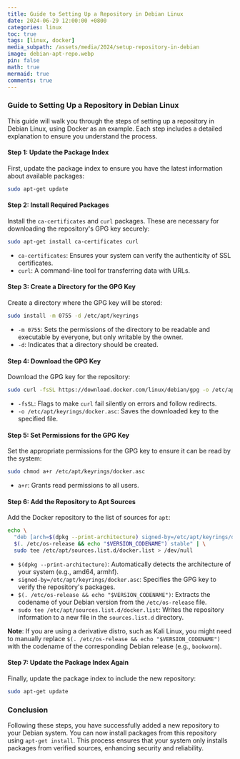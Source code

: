 ```yaml
---
title: Guide to Setting Up a Repository in Debian Linux
date: 2024-06-29 12:00:00 +0800
categories: linux
toc: true
tags: [linux, docker]
media_subpath: /assets/media/2024/setup-repository-in-debian
image: debian-apt-repo.webp
pin: false
math: true
mermaid: true
comments: true
---
```



### Guide to Setting Up a Repository in Debian Linux

This guide will walk you through the steps of setting up a repository in Debian Linux, using Docker as an example. Each step includes a detailed explanation to ensure you understand the process.

#### Step 1: Update the Package Index
First, update the package index to ensure you have the latest information about available packages:

```sh
sudo apt-get update
```

#### Step 2: Install Required Packages
Install the `ca-certificates` and `curl` packages. These are necessary for downloading the repository's GPG key securely:

```sh
sudo apt-get install ca-certificates curl
```

- `ca-certificates`: Ensures your system can verify the authenticity of SSL certificates.
- `curl`: A command-line tool for transferring data with URLs.

#### Step 3: Create a Directory for the GPG Key
Create a directory where the GPG key will be stored:

```sh
sudo install -m 0755 -d /etc/apt/keyrings
```

- `-m 0755`: Sets the permissions of the directory to be readable and executable by everyone, but only writable by the owner.
- `-d`: Indicates that a directory should be created.

#### Step 4: Download the GPG Key
Download the GPG key for the repository:

```sh
sudo curl -fsSL https://download.docker.com/linux/debian/gpg -o /etc/apt/keyrings/docker.asc
```

- `-fsSL`: Flags to make `curl` fail silently on errors and follow redirects.
- `-o /etc/apt/keyrings/docker.asc`: Saves the downloaded key to the specified file.

#### Step 5: Set Permissions for the GPG Key
Set the appropriate permissions for the GPG key to ensure it can be read by the system:

```sh
sudo chmod a+r /etc/apt/keyrings/docker.asc
```

- `a+r`: Grants read permissions to all users.

#### Step 6: Add the Repository to Apt Sources
Add the Docker repository to the list of sources for `apt`:

```sh
echo \
  "deb [arch=$(dpkg --print-architecture) signed-by=/etc/apt/keyrings/docker.asc] https://download.docker.com/linux/debian \
  $(. /etc/os-release && echo "$VERSION_CODENAME") stable" | \
  sudo tee /etc/apt/sources.list.d/docker.list > /dev/null
```

- `$(dpkg --print-architecture)`: Automatically detects the architecture of your system (e.g., amd64, armhf).
- `signed-by=/etc/apt/keyrings/docker.asc`: Specifies the GPG key to verify the repository's packages.
- `$(. /etc/os-release && echo "$VERSION_CODENAME")`: Extracts the codename of your Debian version from the `/etc/os-release` file.
- `sudo tee /etc/apt/sources.list.d/docker.list`: Writes the repository information to a new file in the `sources.list.d` directory.

**Note**: If you are using a derivative distro, such as Kali Linux, you might need to manually replace `$(. /etc/os-release && echo "$VERSION_CODENAME")` with the codename of the corresponding Debian release (e.g., `bookworm`).

#### Step 7: Update the Package Index Again
Finally, update the package index to include the new repository:

```sh
sudo apt-get update
```

### Conclusion
Following these steps, you have successfully added a new repository to your Debian system. You can now install packages from this repository using `apt-get install`. This process ensures that your system only installs packages from verified sources, enhancing security and reliability.
